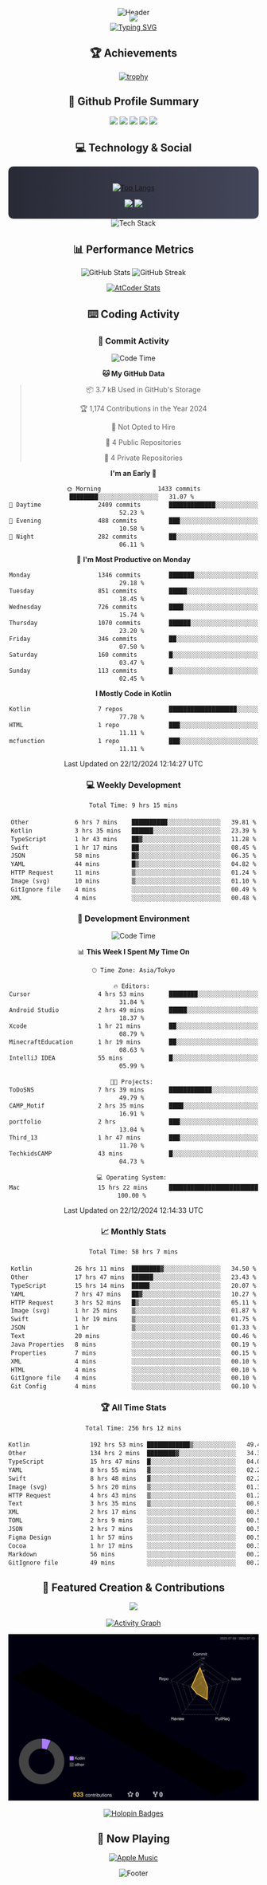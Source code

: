 <div align="center">
  
![Header](https://capsule-render.vercel.app/api?type=waving&color=gradient&customColorList=12&height=300&section=header&text=Welcome%20to%20Batapii's%20Universe&fontSize=50&animation=fadeIn&fontAlignY=40&desc=Android%20Developer%20|%20Kotlin%20LOVE%20)

<div style="margin-top: -20px;">
  <img src="https://readme-typing-svg.herokuapp.com/?lines=Crafting+Android+Experiences;Building+Tomorrow's+Apps+Today;Always+Learning,+Always+Growing&font=Fira%20Code&center=true&width=440&height=45&color=f75c7e&vCenter=true&size=22&pause=1000">
</div>

<a href="https://git.io/typing-svg">
  <img src="https://readme-typing-svg.demolab.com?font=Fira+Code&weight=600&size=28&duration=4000&pause=1000&center=true&vCenter=true&width=800&lines=Hey+there!+I'm+Batapii+%F0%9F%91%8B;Android+Developer+from+Japan+%F0%9F%87%AF%F0%9F%87%B5" alt="Typing SVG" />
</a>

## 🏆 Achievements

[![trophy](https://github-profile-trophy.vercel.app/?username=batapii&theme=onestar&no-frame=true&no-bg=true&column=8&rank=SECRET,SSS,SS,S,AAA,AA,A,B,C,?&margin-w=10&margin-h=10)](https://github.com/ryo-ma/github-profile-trophy)

## 🎯 Github Profile Summary

<div align="center">
  <img src="http://github-profile-summary-cards.vercel.app/api/cards/profile-details?username=batapii&theme=radical" />
  <img src="http://github-profile-summary-cards.vercel.app/api/cards/repos-per-language?username=batapii&theme=radical" />
  <img src="http://github-profile-summary-cards.vercel.app/api/cards/most-commit-language?username=batapii&theme=radical" />
  <img src="http://github-profile-summary-cards.vercel.app/api/cards/stats?username=batapii&theme=radical" />
  <img src="http://github-profile-summary-cards.vercel.app/api/cards/productive-time?username=batapii&theme=radical" />
</div>

## 💻 Technology & Social

<div align="center" style="background: linear-gradient(to right, #282A36, #44475A); padding: 20px; border-radius: 10px;">

[![Top Langs](https://github-readme-stats.vercel.app/api/top-langs/?username=batapii
)](https://github.com/anuraghazra/github-readme-stats)

<div style="margin-top: 15px">
<a href="https://github.com/batapii"><img src="https://img.shields.io/github/followers/batapii?style=for-the-badge&logo=github&label=Follow&color=ff6e96&labelColor=282A36"/></a>
<a href="https://twitter.com/batapii3939"><img src="https://img.shields.io/twitter/follow/batapii?style=for-the-badge&logo=twitter&color=1DA1F2&labelColor=282A36&label= Twitter"/></a>
</div>

</div>

<div align="center">
<img src="https://github-readme-tech-stack.vercel.app/api/cards?title=Tech+Stack&align=center&titleAlign=center&fontSize=20&lineHeight=10&lineCount=4&theme=github_dark&width=800&bg=%230D1117&badge=%23161B22&border=%2321262D&titleColor=%2358A6FF&line1=kotlin%2Ckotlin%2C0095D5%3Bandroid%2Candroid%2C00ff00%3Bjetpackcompose%2Cjetpack%2C4285F4%3B&line2=swift%2Cswift%2CFA7343%3Bfirebase%2Cfirebase%2CFFCA28%3Bgithub%2Cgithub%2C181717%3B&line3=typescript%2Ctypescript%2C3178C6%3Bgraphql%2Cgraphql%2CE10098%3Bsupabase%2Csupabase%2C3FCF8E%3B&line4=gradle%2Cgradle%2C02303A%3Bgitkraken%2Cgitkraken%2C179287%3Bpostman%2Cpostman%2CFF6C37%3B" alt="Tech Stack" />
</div>



## 📊 Performance Metrics

<div align="center">

![GitHub Stats](https://github-readme-stats.vercel.app/api?username=batapii&show_icons=true&theme=radical&hide_border=true&bg_color=0D1117)
![GitHub Streak](https://github-readme-streak-stats.herokuapp.com/?user=batapii&theme=radical&hide_border=true&background=0D1117)

[![AtCoder Stats](https://atcoder-readme-stats.vercel.app/stats/batapii3939?theme=dark&show_history=5&width=495)](https://github.com/iwbc-mzk/atcoder-readme-stats)

</div>

## ⌨️ Coding Activity

### 🌟 Commit Activity
<!--START_SECTION:commit-stats-->
![Code Time](http://img.shields.io/badge/Code%20Time-390%20hrs%2015%20mins-blue)

**🐱 My GitHub Data** 

> 📦 3.7 kB Used in GitHub's Storage 
 > 
> 🏆 1,174 Contributions in the Year 2024
 > 
> 🚫 Not Opted to Hire
 > 
> 📜 4 Public Repositories 
 > 
> 🔑 4 Private Repositories 
 > 
**I'm an Early 🐤** 

```text
🌞 Morning                1433 commits        ████████░░░░░░░░░░░░░░░░░   31.07 % 
🌆 Daytime                2409 commits        █████████████░░░░░░░░░░░░   52.23 % 
🌃 Evening                488 commits         ███░░░░░░░░░░░░░░░░░░░░░░   10.58 % 
🌙 Night                  282 commits         ██░░░░░░░░░░░░░░░░░░░░░░░   06.11 % 
```
📅 **I'm Most Productive on Monday** 

```text
Monday                   1346 commits        ███████░░░░░░░░░░░░░░░░░░   29.18 % 
Tuesday                  851 commits         █████░░░░░░░░░░░░░░░░░░░░   18.45 % 
Wednesday                726 commits         ████░░░░░░░░░░░░░░░░░░░░░   15.74 % 
Thursday                 1070 commits        ██████░░░░░░░░░░░░░░░░░░░   23.20 % 
Friday                   346 commits         ██░░░░░░░░░░░░░░░░░░░░░░░   07.50 % 
Saturday                 160 commits         █░░░░░░░░░░░░░░░░░░░░░░░░   03.47 % 
Sunday                   113 commits         █░░░░░░░░░░░░░░░░░░░░░░░░   02.45 % 
```


**I Mostly Code in Kotlin** 

```text
Kotlin                   7 repos             ███████████████████░░░░░░   77.78 % 
HTML                     1 repo              ███░░░░░░░░░░░░░░░░░░░░░░   11.11 % 
mcfunction               1 repo              ███░░░░░░░░░░░░░░░░░░░░░░   11.11 % 
```




 Last Updated on 22/12/2024 12:14:27 UTC
<!--END_SECTION:commit-stats-->

### 💻 Weekly Development
<!--START_SECTION:wakatime-->

```txt
Total Time: 9 hrs 15 mins

Other             6 hrs 7 mins    ██████████░░░░░░░░░░░░░░░   39.81 %
Kotlin            3 hrs 35 mins   ██████░░░░░░░░░░░░░░░░░░░   23.39 %
TypeScript        1 hr 43 mins    ██▓░░░░░░░░░░░░░░░░░░░░░░   11.28 %
Swift             1 hr 17 mins    ██░░░░░░░░░░░░░░░░░░░░░░░   08.45 %
JSON              58 mins         █▓░░░░░░░░░░░░░░░░░░░░░░░   06.35 %
YAML              44 mins         █▒░░░░░░░░░░░░░░░░░░░░░░░   04.82 %
HTTP Request      11 mins         ▒░░░░░░░░░░░░░░░░░░░░░░░░   01.24 %
Image (svg)       10 mins         ▒░░░░░░░░░░░░░░░░░░░░░░░░   01.10 %
GitIgnore file    4 mins          ░░░░░░░░░░░░░░░░░░░░░░░░░   00.49 %
XML               4 mins          ░░░░░░░░░░░░░░░░░░░░░░░░░   00.48 %
```

<!--END_SECTION:wakatime-->

### 🔨 Development Environment
<!--START_SECTION:dev-stats-->
![Code Time](http://img.shields.io/badge/Code%20Time-390%20hrs%2015%20mins-blue)

📊 **This Week I Spent My Time On** 

```text
🕑︎ Time Zone: Asia/Tokyo

🔥 Editors: 
Cursor                   4 hrs 53 mins       ████████░░░░░░░░░░░░░░░░░   31.84 % 
Android Studio           2 hrs 49 mins       █████░░░░░░░░░░░░░░░░░░░░   18.37 % 
Xcode                    1 hr 21 mins        ██░░░░░░░░░░░░░░░░░░░░░░░   08.79 % 
MinecraftEducation       1 hr 19 mins        ██░░░░░░░░░░░░░░░░░░░░░░░   08.63 % 
IntelliJ IDEA            55 mins             █░░░░░░░░░░░░░░░░░░░░░░░░   05.99 % 

🐱‍💻 Projects: 
ToDoSNS                  7 hrs 39 mins       ████████████░░░░░░░░░░░░░   49.79 % 
CAMP_Motif               2 hrs 35 mins       ████░░░░░░░░░░░░░░░░░░░░░   16.91 % 
portfolio                2 hrs               ███░░░░░░░░░░░░░░░░░░░░░░   13.04 % 
Third_13                 1 hr 47 mins        ███░░░░░░░░░░░░░░░░░░░░░░   11.70 % 
TechkidsCAMP             43 mins             █░░░░░░░░░░░░░░░░░░░░░░░░   04.73 % 

💻 Operating System: 
Mac                      15 hrs 22 mins      █████████████████████████   100.00 % 
```


 Last Updated on 22/12/2024 12:14:33 UTC
<!--END_SECTION:dev-stats-->

### 📈 Monthly Stats
<!--START_SECTION:wakamonth-->

```txt
Total Time: 58 hrs 7 mins

Kotlin            26 hrs 11 mins  ████████▓░░░░░░░░░░░░░░░░   34.50 %
Other             17 hrs 47 mins  ██████░░░░░░░░░░░░░░░░░░░   23.43 %
TypeScript        15 hrs 14 mins  █████░░░░░░░░░░░░░░░░░░░░   20.07 %
YAML              7 hrs 47 mins   ██▓░░░░░░░░░░░░░░░░░░░░░░   10.27 %
HTTP Request      3 hrs 52 mins   █▒░░░░░░░░░░░░░░░░░░░░░░░   05.11 %
Image (svg)       1 hr 25 mins    ▒░░░░░░░░░░░░░░░░░░░░░░░░   01.87 %
Swift             1 hr 19 mins    ▒░░░░░░░░░░░░░░░░░░░░░░░░   01.75 %
JSON              1 hr            ▒░░░░░░░░░░░░░░░░░░░░░░░░   01.33 %
Text              20 mins         ░░░░░░░░░░░░░░░░░░░░░░░░░   00.46 %
Java Properties   8 mins          ░░░░░░░░░░░░░░░░░░░░░░░░░   00.19 %
Properties        7 mins          ░░░░░░░░░░░░░░░░░░░░░░░░░   00.15 %
XML               4 mins          ░░░░░░░░░░░░░░░░░░░░░░░░░   00.10 %
HTML              4 mins          ░░░░░░░░░░░░░░░░░░░░░░░░░   00.10 %
GitIgnore file    4 mins          ░░░░░░░░░░░░░░░░░░░░░░░░░   00.10 %
Git Config        4 mins          ░░░░░░░░░░░░░░░░░░░░░░░░░   00.10 %
```

<!--END_SECTION:wakamonth-->

### 🏆 All Time Stats
<!--START_SECTION:wakaalltime-->

```txt
Total Time: 256 hrs 12 mins

Kotlin                 192 hrs 53 mins ████████████▒░░░░░░░░░░░░   49.43 %
Other                  134 hrs 2 mins  ████████▓░░░░░░░░░░░░░░░░   34.35 %
TypeScript             15 hrs 47 mins  █░░░░░░░░░░░░░░░░░░░░░░░░   04.05 %
YAML                   8 hrs 55 mins   ▓░░░░░░░░░░░░░░░░░░░░░░░░   02.29 %
Swift                  8 hrs 48 mins   ▓░░░░░░░░░░░░░░░░░░░░░░░░   02.26 %
Image (svg)            5 hrs 20 mins   ▒░░░░░░░░░░░░░░░░░░░░░░░░   01.37 %
HTTP Request           4 hrs 43 mins   ▒░░░░░░░░░░░░░░░░░░░░░░░░   01.21 %
Text                   3 hrs 35 mins   ▒░░░░░░░░░░░░░░░░░░░░░░░░   00.92 %
XML                    2 hrs 17 mins   ░░░░░░░░░░░░░░░░░░░░░░░░░   00.59 %
TOML                   2 hrs 9 mins    ░░░░░░░░░░░░░░░░░░░░░░░░░   00.55 %
JSON                   2 hrs 7 mins    ░░░░░░░░░░░░░░░░░░░░░░░░░   00.54 %
Figma Design           1 hr 57 mins    ░░░░░░░░░░░░░░░░░░░░░░░░░   00.50 %
Cocoa                  1 hr 17 mins    ░░░░░░░░░░░░░░░░░░░░░░░░░   00.33 %
Markdown               56 mins         ░░░░░░░░░░░░░░░░░░░░░░░░░   00.24 %
GitIgnore file         49 mins         ░░░░░░░░░░░░░░░░░░░░░░░░░   00.21 %
```

<!--END_SECTION:wakaalltime-->


## 🌟 Featured Creation & Contributions

<div align="center">
  <a href="https://github.com/batapii/ToDoSNS">
    <img src="https://github-readme-stats.vercel.app/api/pin/?username=batapii&repo=ToDoSNS&theme=radical&hide_border=true&bg_color=0D1117" />
  </a>

[![Activity Graph](https://github-readme-activity-graph.vercel.app/graph?username=batapii&custom_title=Contribution%20Graph&hide_border=true&theme=radical&bg_color=0D1117)](https://github.com/ashutosh00710/github-readme-activity-graph)

![3D Contrib](./profile-3d-contrib/profile-night-rainbow.svg)

[![Holopin Badges](https://holopin.me/batapii)](https://holopin.io/@batapii)

</div>

## 🎵 Now Playing

<div align="center">
  
[![Apple Music](https://music-profile.rayriffy.com/theme/dark.svg?uid=001005.6598667d2ffd4a10a4f429edd0ba24c4.1156)](https://github.com/rayriffy/apple-music-github-profile)

</div>

![Footer](https://capsule-render.vercel.app/api?type=waving&color=gradient&customColorList=12&height=100&section=footer)

</div>
